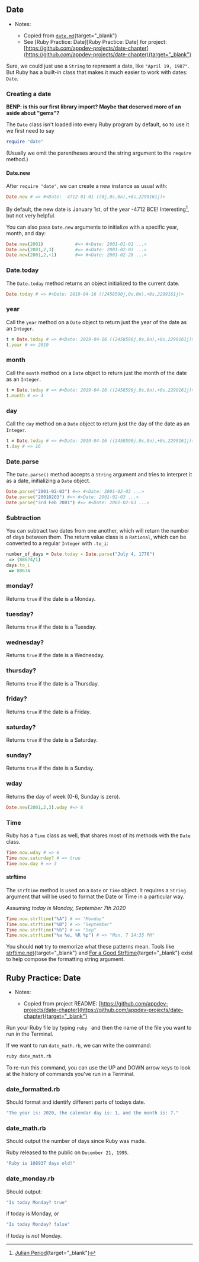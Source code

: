 ## Date

- Notes:

  - Copied from [`date.md`](https://github.com/firstdraft/appdev-chapters/blob/benp-edits/date.md){target="_blank"}
  - See [Ruby Practice: Date][Ruby Practice: Date] for project: [https://github.com/appdev-projects/date-chapter](https://github.com/appdev-projects/date-chapter){target="_blank"}

Sure, we could just use a `String` to represent a date, like `"April 19, 1987"`. But Ruby has a built-in class that makes it much easier to work with dates: `Date`.

### Creating a date

**BENP: is this our first library import? Maybe that deserved more of an aside about "gems"?**

The `Date` class isn't loaded into every Ruby program by default, so to use it we first need to say

```ruby
require "date"
```

(Usually we omit the parentheses around the string argument to the `require` method.)

#### Date.new

After `require "date"`, we can create a new instance as usual with:

```ruby
Date.new # => #<Date: -4712-01-01 ((0j,0s,0n),+0s,2299161j)>
```

By default, the new date is January 1st, of the year -4712 BCE! Interesting[^julian], but not very helpful.

[^julian]: [Julian Period](https://en.wikipedia.org/wiki/Julian_day){target="_blank"}

You can also pass `Date.new` arguments to initialize with a specific year, month, and day:

```ruby
Date.new(2001)            #=> #<Date: 2001-01-01 ...>
Date.new(2001,2,3)        #=> #<Date: 2001-02-03 ...>
Date.new(2001,2,-1)       #=> #<Date: 2001-02-28 ...>
```

### Date.today

The `Date.today` method returns an object initialized to the current date.

```ruby
Date.today # => #<Date: 2019-04-16 ((2458590j,0s,0n),+0s,2299161j)>
```

### year

Call the `year` method on a `Date` object to return just the year of the date as an `Integer`.

```ruby
t = Date.today # => #<Date: 2019-04-16 ((2458590j,0s,0n),+0s,2299161j)>
t.year # => 2019
```
### month

Call the `month` method on a `Date` object to return just the month of the date as an `Integer`.

```ruby
t = Date.today # => #<Date: 2019-04-16 ((2458590j,0s,0n),+0s,2299161j)>
t.month # => 4
```

### day

Call the `day` method on a `Date` object to return just the day of the date as an `Integer`.

```ruby
t = Date.today # => #<Date: 2019-04-16 ((2458590j,0s,0n),+0s,2299161j)>
t.day # => 16
```

### Date.parse

The `Date.parse()` method accepts a `String` argument and tries to interpret it as a date, initializing a `Date` object.

```ruby
Date.parse("2001-02-03") #=> #<Date: 2001-02-03 ...>
Date.parse("20010203") #=> #<Date: 2001-02-03 ...>
Date.parse("3rd Feb 2001") #=> #<Date: 2001-02-03 ...>
```

### Subtraction

You can subtract two dates from one another, which will return the number of days between them. The return value class is a `Rational`, which can be converted to a regular `Integer` with `.to_i`:

```ruby
number_of_days = Date.today - Date.parse("July 4, 1776")
 => (88674/1)
days.to_i
 => 88674
```

### monday?

Returns `true` if the date is a Monday.

### tuesday?

Returns `true` if the date is a Tuesday.

### wednesday?

Returns `true` if the date is a Wednesday.

### thursday?

Returns `true` if the date is a Thursday.

### friday?

Returns `true` if the date is a Friday.

### saturday?

Returns `true` if the date is a Saturday.

### sunday?

Returns `true` if the date is a Sunday.

### wday

Returns the day of week (0-6, Sunday is zero).

```ruby
Date.new(2001,2,3).wday #=> 6
```

### Time

Ruby has a `Time` class as well, that shares most of its methods with the `Date` class.

```ruby
Time.now.wday # => 6
Time.now.saturday? # => true
Time.now.day # => 3
```

#### strftime

The `strftime` method is used on a `Date` or `Time` object. It requires a `String` argument that will be used to format the Date or Time in a particular way.


_Assuming today is Monday, September 7th 2020_

```ruby
Time.now.strftime("%A") # => "Monday"
Time.now.strftime("%B") # => "September"
Time.now.strftime("%b") # => "Sep"
Time.now.strftime("%a %e, %R %p") # => "Mon, 7 14:35 PM"
```

You should **not** try to memorize what these patterns mean. Tools like [strftime.net](http://www.strftime.net){target="_blank"} and [For a Good Strftime](https://www.foragoodstrftime.com/){target="_blank"} exist to help compose the formatting string argument.

## Ruby Practice: Date

- Notes:

  - Copied from project README: [https://github.com/appdev-projects/date-chapter](https://github.com/appdev-projects/date-chapter){target="_blank"}

Run your Ruby file by typing `ruby ` and then the name of the file you want to run in the Terminal.

If we want to run `date_math.rb`, we can write the command:

```bash
ruby date_math.rb
```

To re-run this command, you can use the UP and DOWN arrow keys to look at the history of commands you've run in a Terminal.

### date_formatted.rb

Should format and identify different parts of todays date.

```bash
"The year is: 2020, the calendar day is: 1, and the month is: 7."
```


### date_math.rb
Should output the number of days since Ruby was made.

Ruby released to the public on `December 21, 1995`.

```bash
"Ruby is 108937 days old!"
```

### date_monday.rb

Should output:
```bash
"Is today Monday? true"
```
if today is Monday, or
```bash
"Is today Monday? false"
```
if today is _not_ Monday.


